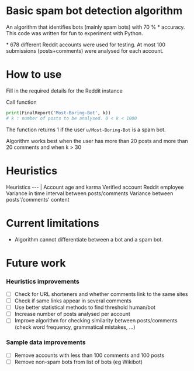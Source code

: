 # Basic spam bot detection algorithm
An algorithm that identifies bots (mainly spam bots) with 70 %  * accuracy.
This code was written for fun to experiment with Python.

\* 678 different Reddit accounts were used for testing. At most 100 submissions (posts+comments) were analysed for each account. 

# How to use #

Fill in the required details for the Reddit instance

Call function

```python
print(FinalReport('Most-Boring-Bot', k)) 
# k : number of posts to be analysed. 0 < k < 1000
```
The function returns 1 if the user `u/Most-Boring-Bot` is a spam bot.

Algorithm works best when the user has more than 20 posts and more than 20 comments and when k > 30 
# Heuristics #
Heuristics 
--- | 
Account age and karma
Verified account
Reddit employee 
Variance in time interval between posts/comments 
Variance between posts'/comments' content 
# Current limitations #
- Algorithm cannot differentiate between a bot and a spam bot.
# Future work #
### Heuristics improvements ###
- [ ] Check for URL shorteners and whether comments link to the same sites 
- [ ] Check if same links appear in several comments
- [ ] Use better statistical methods to find threshold human/bot
- [ ] Increase number of posts analysed per account
- [ ] Improve algorithm for checking similarity between posts/comments (check word frequency, grammatical mistakes, ...)

### Sample data improvements ###
- [ ] Remove accounts with less than 100 comments and 100 posts
- [ ] Remove non-spam bots from list of bots (eg Wikibot)
